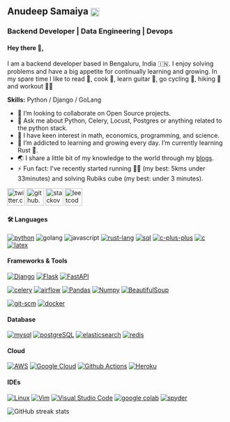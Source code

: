 <!-- ## Anudeep Samaiya 👋 | Backend Developer | Data Engineering | Devops | Python | Django | GoLang -->
## Anudeep Samaiya [<img class="emoji" title=":bowtie:" alt=":bowtie:" src="https://github.githubassets.com/images/icons/emoji/bowtie.png" width="20" height="20" align="absmiddle">](https://github.com/anudeepsamaiya)
### Backend Developer | Data Engineering | Devops

#### Hey there 👋,
I am a backend developer based in Bengaluru, India 🇮🇳. I enjoy solving problems and have a big appetite for continually learning and growing. In my spare time I like to read 📝, cook 🍲, learn guitar 🎸, go cycling 🚵, hiking 🥾 and workout 🤸🏼 

**Skills:** Python / Django / GoLang

- 👯 I’m looking to collaborate on Open Source projects. 
- 💬 Ask me about Python, Celery, Locust, Postgres or anything related to the python stack.
- 🧐 I have keen interest in math, economics, programming, and science.
- 🌱 I’m addicted to learning and growing every day. I’m currently learning Rust 🦀.
- 🌏 I share a little bit of my knowledge to the world through my [blogs](https://anudeepsamaiya.github.io/).
- ⚡ Fun fact: I've recently started running 🏃🏼 (my best: 5kms under 33minutes) and solving Rubiks cube (my best: under 3 minutes).

[<img src='https://cdn.jsdelivr.net/npm/simple-icons@3.0.1/icons/twitter.svg' alt='twitter.com/anudeepsamaiya' height='40'>](https://twitter.com/anudeepsamaiya)
[<img src='https://cdn.jsdelivr.net/npm/simple-icons@3.0.1/icons/github.svg' alt='github.com/anudeepsamaiya' height='40'>](https://github.com/anudeepsamaiya)
[<img src='https://cdn.jsdelivr.net/npm/simple-icons@3.0.1/icons/stackoverflow.svg' alt='stackoverflow.com/users/2079692/anudeep-samaiya' height='40'>](https://stackoverflow.com/users/2079692/anudeep-samaiya)
[<img src='https://cdn.jsdelivr.net/npm/simple-icons@3.0.1/icons/leetcode.svg' alt='leetcode.com/anudeepsamaiya' height='40'>](https://leetcode.com/anudeepsamaiya/)  

#### 🛠️ **Languages**

[![python](https://img.shields.io/badge/Python-3776AB?style=for-the-badge&logo=python&logoColor=white)](https://www.python.org/)
![golang](https://img.shields.io/badge/golang%20-%2314354C.svg?&style=for-the-badge&logo=go&logoColor=white) 
![javascript](https://img.shields.io/badge/javascript%20-%2314354C.svg?&style=for-the-badge&logo=javascript&logoColor=white) 
[![rust-lang](https://img.shields.io/badge/Rust-black?style=for-the-badge&logo=rust&logoColor=#E57324)](https://www.rust-lang.org/)
[![sql](https://img.shields.io/badge/SQL-3376C8?style=for-the-badge&logo=sql&logoColor=white)](https://www.mysql.com/)
[![c-plus-plus](https://img.shields.io/badge/C++-00599C?style=for-the-badge&logo=c%2b%2b&logoColor=white)](https://isocpp.org/)
[![c](https://img.shields.io/badge/C-A8B9CC?style=for-the-badge&logo=c&logoColor=white)](https://devdocs.io/c/)
[![latex](https://img.shields.io/badge/LaTeX-47A141?style=for-the-badge&logo=LaTeX&logoColor=white)](https://www.latex-project.org/)

#### **Frameworks & Tools**

[![Django](https://img.shields.io/badge/Django-092E20?style=for-the-badge&logo=django&logoColor=white)](https://docs.djangoproject.com/en/3.2/) [![Flask](https://img.shields.io/badge/flask-000000?style=for-the-badge&logo=flask&logoColor=white)](https://flask.palletsprojects.com/en/2.0.x/) [![FastAPI](https://img.shields.io/badge/fastapi-009688?style=for-the-badge&logo=fastapi&logoColor=white)](https://fastapi.tiangolo.com/)


[![celery](https://img.shields.io/badge/celery-348613?style=for-the-badge&logo=celery&logoColor=white)](https://docs.celeryq.dev/en/latest/index.html)
[![airflow](https://img.shields.io/badge/airflow-4285F4?style=for-the-badge&logo=apacheairflow&logoColor=white)](https://airflow.apache.org/)
[![Pandas](https://img.shields.io/badge/Pandas-150458?style=for-the-badge&logo=pandas&logoColor=white)](https://pandas.pydata.org/docs/)
[![Numpy](https://img.shields.io/badge/Numpy-013243?style=for-the-badge&logo=numpy&logoColor=white)](https://numpy.org/)
[![BeautifulSoup](https://img.shields.io/badge/BeautifulSoup-43B02A?style=for-the-badge&logo=beautifulsoup4&logoColor=white)](https://www.crummy.com/software/BeautifulSoup/bs4/doc/)
<!-- [![TF](https://img.shields.io/badge/Tensorflow-EE4C2C?style=for-the-badge&logo=tensorflow&logoColor=white)](https://www.tensorflow.org/)
[![Keras](https://img.shields.io/badge/Keras-D00000?style=for-the-badge&logo=keras&logoColor=white)](https://keras.io/)
[![SkL](https://img.shields.io/badge/SciKit%20Learn-F7931E?style=for-the-badge&logo=scikit-learn&logoColor=white)](https://scikit-learn.org/stable/)
[![pyspark](https://img.shields.io/badge/PySpark-663EE8?style=for-the-badge&logo=pyspark&logoColor=white)](https://spark.apache.org/docs/latest/api/python/)
[![Jupyter](https://img.shields.io/badge/Jupyter-F37626.svg?&style=for-the-badge&logo=Jupyter&logoColor=white)](https://jupyter.org/) -->
<!-- [![Matplotlib](https://img.shields.io/badge/Matplotlib-013243?style=for-the-badge&logo=plotly&logoColor=white)](https://matplotlib.org/)
[![scipy](https://img.shields.io/badge/SciPy-8CAAE6?style=for-the-badge&logo=scipy&logoColor=white)](https://www.scipy.org/docs.html) -->
<!-- [![dask](https://img.shields.io/badge/Dask-EE4C2C?style=for-the-badge&logo=dask&logoColor=white)](https://docs.dask.org/en/latest/) -->
[![git-scm](https://img.shields.io/badge/Git-F05032?style=for-the-badge&logo=git&logoColor=white)](https://git-scm.com/doc)
[![docker](https://img.shields.io/badge/Docker-2CA5E0?style=for-the-badge&logo=docker&logoColor=white)](https://docs.docker.com/)
<!-- [![dvc](https://img.shields.io/badge/DVC-945DD6?style=for-the-badge&logo=dataversioncontrol&logoColor=white)](https://dvc.org/doc)
[![numba](https://img.shields.io/badge/Numba-00A3E0?style=for-the-badge&logo=Numba&logoColor=white)](https://numba.pydata.org/numba-doc/latest/index.html) -->

#### **Database**

[![mysql](https://img.shields.io/badge/MYSQL-4479A1?style=for-the-badge&logo=mysql&logoColor=white)](https://dev.mysql.com/doc/) [![postgreSQL](https://img.shields.io/badge/PostgreSQL-336791?style=for-the-badge&logo=postgresql&logoColor=white)](https://www.postgresql.org/docs/) [![elasticsearch](https://img.shields.io/badge/elasticsearch-47A248?style=for-the-badge&logo=elasticsearch&logoColor=white)](https://www.elastic.co/guide/en/elasticsearch/reference/current/docs.html) [![redis](https://img.shields.io/badge/redis-A41E11?style=for-the-badge&logo=redis&logoColor=white)](https://docs.redis.com/latest/index.html)


#### **Cloud**

[![AWS](https://img.shields.io/badge/amazonaws-e15500?style=for-the-badge&logo=amazonaws&logoColor=white)](aws.amazon.com/)
[![Google Cloud](https://img.shields.io/badge/Google_Cloud-4285F4?style=for-the-badge&logo=google-cloud&logoColor=white)](https://cloud.google.com/) [![Github Actions](https://img.shields.io/badge/GitHub_Actions-2088FF?style=for-the-badge&logo=github-actions&logoColor=white)](https://docs.github.com/en/actions) [![Heroku](https://img.shields.io/badge/Heroku-430098?style=for-the-badge&logo=heroku&logoColor=white)](https://devcenter.heroku.com/categories/reference)

#### **IDEs**

[![Linux](https://img.shields.io/badge/-linux-772953?style=for-the-badge&logo=linux)](https://www.linux.org/)
[![Vim](https://img.shields.io/badge/vim-0078D4?style=for-the-badge&logo=vim&logoColor=white)](https://www.vim.org/) [![Visual Studio Code](https://img.shields.io/badge/Visual_Studio_Code-0078D4?style=for-the-badge&logo=visual%20studio%20code&logoColor=white)](https://code.visualstudio.com/docs) [![google colab](https://img.shields.io/badge/Colab-F9AB00?style=for-the-badge&logo=googlecolab&color=525252)](https://colab.research.google.com/notebooks/intro.ipynb?utm_source=scs-index#recent=true) [![spyder](https://img.shields.io/badge/Spyder-838485?style=for-the-badge&logo=spyder%20ide&logoColor=maroon)](https://docs.spyder-ide.org/current/index.html)


<!-- ![GitHub stats](https://github-readme-stats.vercel.app/api?username=anudeepsamaiya&show_icons=true)  -->
![GitHub streak stats](https://github-readme-streak-stats.herokuapp.com/?user=anudeepsamaiya)
<!-- [![Top Langs](https://github-readme-stats.vercel.app/api/top-langs/?username=anudeepsamaiya)](https://github.com/anuraghazra/github-readme-stats) -->
